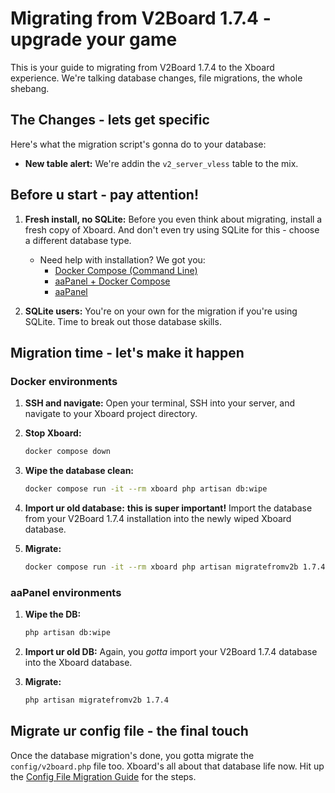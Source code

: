 # Migrating from V2Board 1.7.4 -  upgrade your game

This is your guide to migrating from V2Board 1.7.4 to the Xboard experience. We're talking database changes, file migrations, the whole shebang.

##  The Changes  -  lets get specific

Here's what the migration script's gonna do to your database:

*  **New table alert:**  We're addin the `v2_server_vless` table to the mix. 

## Before u start - pay attention!

1. **Fresh install, no SQLite:** Before you even think about migrating, install a fresh copy of Xboard.  And don't even try using SQLite for this - choose a different database type.

   *  Need help with installation? We got you:
      * [Docker Compose (Command Line)](./docs/docker-compose安装指南.md)
      * [aaPanel + Docker Compose](./docs/aapanel+docker安装指南.md)
      * [aaPanel](./docs/)

2. **SQLite users:**  You're on your own for the migration if you're using SQLite. Time to break out those database skills.

## Migration time -  let's make it happen

### Docker environments

1. **SSH and navigate:** Open your terminal, SSH into your server, and navigate to your Xboard project directory.
2. **Stop Xboard:**

   ```bash
   docker compose down
   ```

3. **Wipe the database clean:**

   ```bash
   docker compose run -it --rm xboard php artisan db:wipe
   ```

4. **Import ur old database:** **this is super important!** Import the database from your V2Board 1.7.4 installation into the newly wiped Xboard database. 

5. **Migrate:** 

   ```bash
   docker compose run -it --rm xboard php artisan migratefromv2b 1.7.4
   ```

### aaPanel environments

1. **Wipe the DB:**

   ```bash
   php artisan db:wipe
   ```

2. **Import ur old DB:** Again, you *gotta* import your V2Board 1.7.4 database into the Xboard database. 

3. **Migrate:**

   ```bash
   php artisan migratefromv2b 1.7.4
   ```

## Migrate ur config file -  the final touch

Once the database migration's done, you gotta migrate the `config/v2board.php` file too. Xboard's all about that database life now. Hit up the [Config File Migration Guide](./config迁移指南.md) for the steps. 
